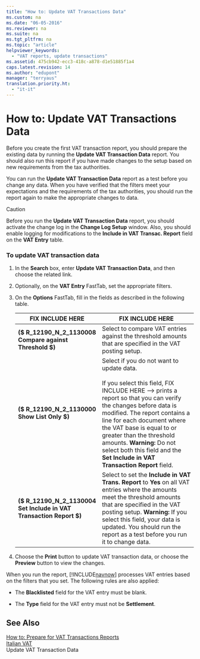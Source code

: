 ```yaml
---
title: "How to: Update VAT Transactions Data"
ms.custom: na
ms.date: "06-05-2016"
ms.reviewer: na
ms.suite: na
ms.tgt_pltfrm: na
ms.topic: "article"
helpviewer_keywords: 
  - "VAT reports, update transactions"
ms.assetid: 475cb942-ecc3-418c-a878-d1e51885f1a4
caps.latest.revision: 14
ms.author: "edupont"
manager: "terryaus"
translation.priority.ht: 
  - "it-it"
---
```

# How to: Update VAT Transactions Data
Before you create the first VAT transaction report, you should prepare the existing data by running the **Update VAT Transaction Data** report. You should also run this report if you have made changes to the setup based on new requirements from the tax authorities.  
  
 You can run the **Update VAT Transaction Data** report as a test before you change any data. When you have verified that the filters meet your expectations and the requirements of the tax authorities, you should run the report again to make the appropriate changes to data.  
  
> [!CAUTION]  
>  Before you run the **Update VAT Transaction Data** report, you should activate the change log in the **Change Log Setup** window. Also, you should enable logging for modifications to the **Include in VAT Transac. Report** field on the **VAT Entry** table.  
  
### To update VAT transaction data  
  
1.  In the **Search** box, enter **Update VAT Transaction Data**, and then choose the related link.  
  
2.  Optionally, on the **VAT Entry** FastTab, set the appropriate filters.  
  
3.  On the **Options** FastTab, fill in the fields as described in the following table.  
  
    |FIX INCLUDE HERE<!--[!INCLUDE[bp_tablefield](../../ApplicationDesign/includes/bp_tablefield_md.md)] -->|FIX INCLUDE HERE<!--[!INCLUDE[bp_tabledescription](../../ApplicationDesign/includes/bp_tabledescription_md.md)] -->|  
    |---------------------------------|---------------------------------------|  
    |**\($ R\_12190\_N\_2\_1130008 Compare against Threshold $\)**|Select to compare VAT entries against the threshold amounts that are specified in the VAT posting setup.|  
    |**\($ R\_12190\_N\_2\_1130000 Show List Only $\)**|Select if you do not want to update data.<br /><br /> If you select this field, FIX INCLUDE HERE<!--FIX INCLUDE HERE<!--[!INCLUDE[navnow](../../ApplicationDesign/includes/navnow_md.md)] --> --> prints a report so that you can verify the changes before data is modified. The report contains a line for each document where the VAT base is equal to or greater than the threshold amounts. **Warning:**  Do not select both this field and the **Set Include in VAT Transaction Report** field.|  
    |**\($ R\_12190\_N\_2\_1130004 Set Include in VAT Transaction Report $\)**|Select to set the **Include in VAT Trans. Report** to **Yes** on all VAT entries where the amounts meet the threshold amounts that are specified in the VAT posting setup. **Warning:**  If you select this field, your data is updated. You should run the report as a test before you run it to change data.|  
  
4.  Choose the **Print** button to update VAT transaction data, or choose the **Preview** button to view the changes.  
  
 When you run the report, [!INCLUDE[navnow](../../ApplicationDesign/includes/navnow_md.md)] processes VAT entries based on the filters that you set. The following rules are also applied:  
  
-   The **Blacklisted** field for the VAT entry must be blank.  
  
-   The **Type** field for the VAT entry must not be **Settlement**.  
  
## See Also  
 [How to: Prepare for VAT Transactions Reports](../../LocalFunctionalityForMicrosoftDynamicsNav2016/Italy/how-to-prepare-for-vat-transactions-reports.md)   
 [Italian VAT](../../LocalFunctionalityForMicrosoftDynamicsNav2016/Italy/italian-vat.md)   
 Update VAT Transaction Data